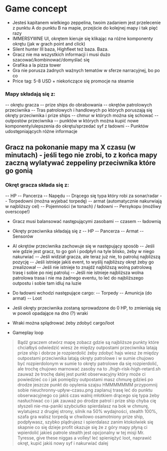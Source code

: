 # Game concept
- Jesteś kapitanem wielkiego zeppelina, twoim zadaniem jest przelecenie z punktu A do punktu B na mapie, przejście do kolejnej mapy i tak pięć razy
- IMMERSYWNE UI, okrętem kieruje się klikając na różne komponenty okrętu (jak w grach point and click)
- Silent hunter III baza, Highfleet też baza. Baza.
- Gracz nie ma wszystkich informacji i musi dużo szacować/kombinować/domyślać się
- Grafika a la pizza tower
- Gra nie porusza żadnych ważnych tematów w sferze narracyjnej, bo po co
- Price tag: 5-8 USD + niekończące się promocje na steamie

### Mapy składają się z:
-- okrętu gracza 
-- prize ships do obrabowania 
-- okrętów patrolowych przeciwnika
-- Tras patrolowych i handlowych po których poruszają się okręty przeciwnika i prize ships
-- chmur w których można się schować
-- outpostów przeciwnika
-- punktów w których można kupić nowe komponenty/ulepszenia do okrętu/sprzedać syf z ładowni
-- Punktów udostępniających różne informacje

## Gracz na pokonanie mapy ma X czasu (w minutach) - jeśli tego nie zrobi, to z końca mapy zaczną wylatywać zeppeliny przeciwnika które go gonią

### Okręt gracza składa się z:
-- HP 
-- Pancerza
-- Napędu
-- Drącego się typa który robi za sonar/radar
-- Torpedowni (można wyjebać torpedę)
-- armat (automatycznie nakurwiają w najbliższy cel)
-- Pojemności (w tonach) / ładowni
-- Persykopu (możliwy overscope!)

- Gracz musi balansować następującymi zasobami
-- czasem
-- ładownią

- Okręty przeciwnika składają się z
-- HP
-- Pancerza
-- Armat
-- Sensorów

- AI okrętów przeciwnika zachowuje się w następujący sposób
-- Jeśli wie gdzie jest gracz, to go goń i podpłyń na tyle blisko, żeby w niego nakurwiać
-- Jeśli widział gracza, ale teraz już nie, to patroluj najbliższą pozycję
-- Jeśli istnieje jakiś event, to wyślij najbliższy okręt żeby go zrealizował
-- Jeśli nie istnieje to znajdź najbliższą wolną patrolową trasę i sobie po niej patroluj
-- Jeśli nie istnieje najbliższa wolna patrolowa trasa i nie ma żadnego eventu, to leć do najbliższego outpostu i sobie tam idluj na luzie

- Do ładowni wchodzi następujące cargo:
-- Torpedy
-- Amunicja (do armat)
-- Loot

- Jeśli okręty przeciwnika zostaną sprowadzone do 0 HP, to zmieniają się w powoli opadające na dno (?) wraki
- Wraki można splądrować żeby zdobyć cargo/loot

- Gameplay loop
> Bądź graczem
> otwórz mapę
> zobacz gdzie są najbliższe punkty które chciałbyś odwiedzić
> wiesz że między outpostami przeciwnika latają prize ship i dobrze je rozpierdolić żeby zdobyć hajs
> wiesz że między outpostami przeciwnika latają okręty patrolowe i w sumie chujowo być rozpierdolonym
> w sumie to okręty patrolowe da się rozpierdolić, ale trochę chujowo marnować zasoby na to
> ./high-risk-high-retard.sh
> zauważ że trochę dalej jest punkt obserwacyjny który może ci powiedzieć co i jak
> pomiędzy outpostami masz chmurę
> gdzieś po drodze jeszcze punkt do opylenia szajsu
> HMMMMMMM
> przypomnij sobie nieuchronny-upływ-czasu.png
> zaplanuj trasę
> leć do punktu obserwacyjnego
> co jakiś czas walnij młotkiem drącego się typa żeby nasłuchiwać co i jak
> zauważ po drodze patrol i prize ship 
> chyba cię słyszeli
> nie-ma-paniki
> szybciutko spierdalasz na bok w chmurę, wylatujesz z drugiej strony, silnik na 50% wydajności, stealth 100%, szafa gra
> walisz torpedą w chwilowo osamotniony prize ship, podpływasz, szybko plądrujesz i spierdalasz zanim ktokolwiek się skapnie co się dzieje
> profit
> okazuje się że z góry mapy płyną ci wpierdolić jakieś patrole 
> stealth jest opcjonalny w tej misji
> Mr. Tyresse, give these niggas a volley!
> leć spieniężyć loot, naprawić okręt, kupić jakiś nowy syf i nakurwiać dalej
